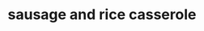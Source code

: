 ---
servings: 12-14 servings
notes: |-
  Serving size: 1 cup
  * 234 calories
  * 12g fat (5g saturated fat)
  * 38mg cholesterol
  * 771mg sodium
  * 20g carbohydrate (2g sugars 1g fiber)
  * 10g protein
directions: |-
  * In a large skillet, cook the sausage, celery, onion and green pepper over medium heat until meat is no longer pink and vegetables are tender, drain
  * In a large saucepan, bring water to a boil, add dry soup mix
  * Reduce heat, simmer, uncovered, for 5 minutes or until the noodles are tender
  * Stir in canned soup, rice and sausage mixture, mix well
  * Transfer to a greased 13-in. x 9-in. baking dish
  * Cover and bake at 350° for 40 minutes
  * Toss bread crumbs and butter, sprinkle over rice mixture
  * Bake, uncovered, for 10-15 minutes or until rice is tender
  * Let stand for 10 minutes before serving
ingredients: |-
  * 2 pounds johnsonville® ground mild italian sausage
  * 4 celery ribs, thinly sliced
  * 1 large onion, chopped
  * 1 large green pepper, chopped
  * 4-1/2 cups water
  * 3/4 cup dry chicken noodle soup mix
  * 1 can (10-3/4 ounces) condensed cream of chicken soup, undiluted
  * 1 cup uncooked long grain rice
  * 1/4 cup dry bread crumbs
  * 2 tablespoons butter, melted
rating: 5
ease: intermediate
category: main course
href: 'https://www.tasteofhome.com/recipes/baked-rice-with-sausage/'
totalTime: 1 hour 20 minutes
cookTime: 50 minutes
prepTime: 30 minutes
title: sausage and rice casserole
path: /sausage-and-rice-casserole
---
